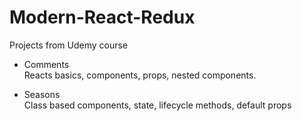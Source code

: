 # Modern-React-Redux
Projects from Udemy course

- Comments<br>
Reacts basics, components, props, nested components. <br>

- Seasons<br>
Class based components, state, lifecycle methods, default props
